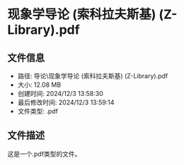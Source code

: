 ﻿# 现象学导论 (索科拉夫斯基) (Z-Library).pdf

## 文件信息
- 路径: 导论\现象学导论 (索科拉夫斯基) (Z-Library).pdf
- 大小: 12.08 MB
- 创建时间: 2024/12/3 13:58:30
- 最后修改时间: 2024/12/3 13:59:14
- 文件类型: .pdf

## 文件描述
这是一个.pdf类型的文件。

